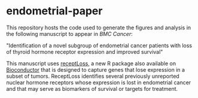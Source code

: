 # endometrial-paper

This repository hosts the code used to generate the figures and analysis in the following manuscript to appear in *BMC Cancer*:

"Identification of a novel subgroup of endometrial cancer patients with loss of thyroid hormone receptor expression and improved survival"

This manuscript uses [receptLoss](https://github.com/dpique/receptLoss), a new R package also available on [Bioconductor](https://bioconductor.org/packages/devel/bioc/html/receptLoss.html) that is designed to capture genes that lose expression in a subset of tumors. ReceptLoss identifies several previously unreported nuclear hormone receptors whose expression is lost in endometrial cancer and that may serve as biomarkers of survival or targets for treatment.